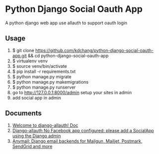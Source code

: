 # Python Django Social Oauth App
A python django web app use allauth to support oauth login

## Usage
1. $ git clone https://github.com/kdchang/python-django-social-oauth-app.git && cd python-django-social-oauth-app
2. $ virtualenv venv
3. $ source venv/bin/activate
4. $ pip install -r requirements.txt
5. $ python manage.py migrate
6. $ python manage.py makemigrations
7. $ python manage.py runserver
8. go to http://127.0.0.1:8000/admin setup your sites in admin
9. add social app in admin

## Documents
1. [Welcome to django-allauth! Doc](https://django-allauth.readthedocs.io/en/latest/index.html)
2. [Django-allauth No Facebook app configured: please add a SocialApp using the Django admin](https://stackoverflow.com/questions/14019017/django-allauth-no-facebook-app-configured-please-add-a-socialapp-using-the-djan)
3. [Anymail: Django email backends for Mailgun, Mailjet, Postmark, SendGrid and more](http://anymail.readthedocs.io/en/stable/)